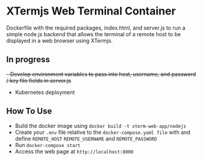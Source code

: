 # XTermjs Web Terminal Container

Dockerfile with the required packages, index.html, and server.js to run a simple node.js backend that allows the terminal of a remote host to be displayed in a web browser using XTermjs. 

## In progress

~~- Develop environment variables to pass into host, username, and password / key file fields in server.js~~ 

- Kubernetes deployment

## How To Use

- Build the docker image using `docker build -t xterm-web-app/nodejs`
- Create your `.env` file relative to the `docker-compose.yaml file` with and define `REMOTE_HOST` `REMOTE_USERNAME` and `REMOTE_PASSWORD`
- Run `docker-compose start`
- Access the web page at `http://localhost:8000`

